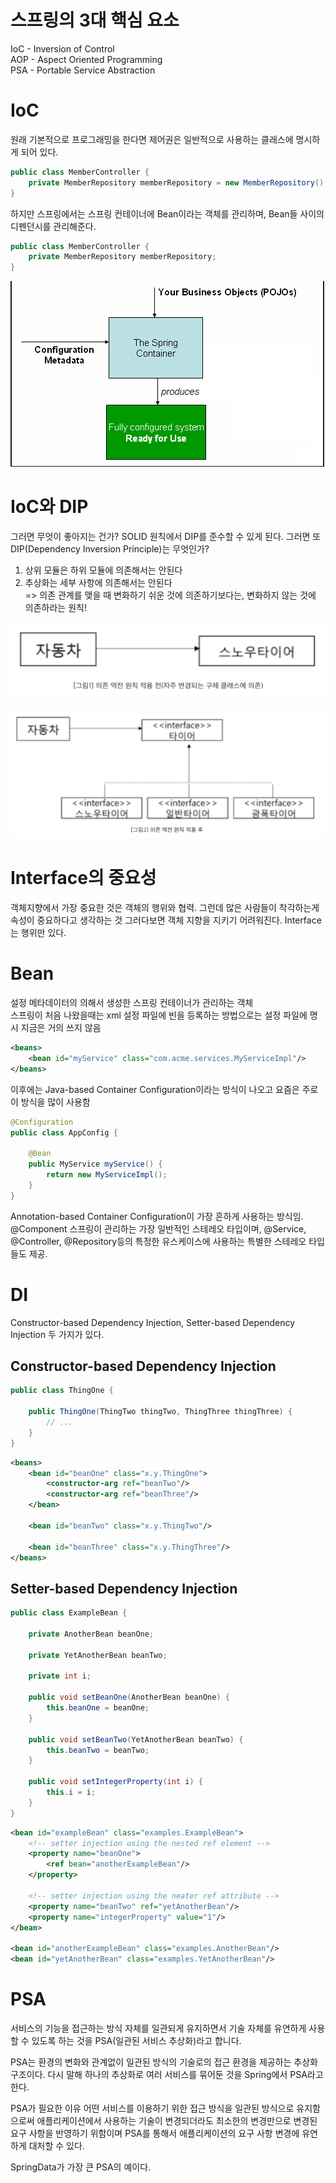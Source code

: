 
# 스프링의 3대 핵심 요소

IoC - Inversion of Control  
AOP - Aspect Oriented Programming  
PSA - Portable Service Abstraction

# IoC

원래 기본적으로 프로그래밍을 한다면 제어권은 일반적으로 사용하는 클래스에 명시하게 되어 있다.

```java
public class MemberController {
    private MemberRepository memberRepository = new MemberRepository();
}
```

하지만 스프링에서는 스프링 컨테이너에 Bean이라는 객체를 관리하며, Bean들 사이의 디펜던시를 관리해준다.

```java
public class MemberController {
    private MemberRepository memberRepository;
}
```

![](./assets/001_1.png)

# IoC와 DIP

그러면 무엇이 좋아지는 건가? SOLID 원칙에서 DIP를 준수할 수 있게 된다. 그러면 또 DIP(Dependency Inversion Principle)는 무엇인가?

1. 상위 모듈은 하위 모듈에 의존해서는 안된다
2. 추상화는 세부 사항에 의존해서는 안된다  
   => 의존 관계를 맺을 때 변화하기 쉬운 것에 의존하기보다는, 변화하지 않는 것에 의존하라는 원칙!

![](assets/001_2.png)

![](assets/001_3.png)

# Interface의 중요성

객체지향에서 가장 중요한 것은 객체의 행위와 협력. 그런데 많은 사람들이 착각하는게 속성이 중요하다고 생각하는 것 그러다보면 객체 지향을 지키기 어려워진다. Interface는 행위만 있다.

# Bean

설정 메타데이터의 의해서 생성한 스프링 컨테이너가 관리하는 객체  
스프링이 처음 나왔을때는 xml 설정 파일에 빈을 등록하는 방법으로는 설정 파일에 명시 지금은 거의 쓰지 않음

```xml
<beans>
    <bean id="myService" class="com.acme.services.MyServiceImpl"/>
</beans>
```

이후에는 Java-based Container Configuration이라는 방식이 나오고 요즘은 주로 이 방식을 많이 사용함

```java
@Configuration
public class AppConfig {

    @Bean
    public MyService myService() {
        return new MyServiceImpl();
    }
}
```

Annotation-based Container Configuration이 가장 흔하게 사용하는 방식임.  
@Component 스프링이 관리하는 가장 일반적인 스테레오 타입이며, @Service, @Controller, @Repository등의 특정한 유스케이스에 사용하는 특별한 스테레오 타입들도 제공.


# DI

Constructor-based Dependency Injection, Setter-based Dependency Injection 두 가지가 있다.

## Constructor-based Dependency Injection

```java
public class ThingOne {

    public ThingOne(ThingTwo thingTwo, ThingThree thingThree) {
        // ...
    }
}
```

```xml
<beans>
    <bean id="beanOne" class="x.y.ThingOne">
        <constructor-arg ref="beanTwo"/>
        <constructor-arg ref="beanThree"/>
    </bean>

    <bean id="beanTwo" class="x.y.ThingTwo"/>

    <bean id="beanThree" class="x.y.ThingThree"/>
</beans>
```

## Setter-based Dependency Injection

```java
public class ExampleBean {

    private AnotherBean beanOne;

    private YetAnotherBean beanTwo;

    private int i;

    public void setBeanOne(AnotherBean beanOne) {
        this.beanOne = beanOne;
    }

    public void setBeanTwo(YetAnotherBean beanTwo) {
        this.beanTwo = beanTwo;
    }

    public void setIntegerProperty(int i) {
        this.i = i;
    }
}
```

```xml
<bean id="exampleBean" class="examples.ExampleBean">
    <!-- setter injection using the nested ref element -->
    <property name="beanOne">
        <ref bean="anotherExampleBean"/>
    </property>

    <!-- setter injection using the neater ref attribute -->
    <property name="beanTwo" ref="yetAnotherBean"/>
    <property name="integerProperty" value="1"/>
</bean>

<bean id="anotherExampleBean" class="examples.AnotherBean"/>
<bean id="yetAnotherBean" class="examples.YetAnotherBean"/>
```

# PSA

서비스의 기능을 접근하는 방식 자체를 일관되게 유지하면서 기술 자체를 유연하게 사용할 수 있도록 하는 것을 PSA(일관된 서비스 추상화)라고 합니다.

PSA는 환경의 변화와 관계없이 일관된 방식의 기술로의 접근 환경을 제공하는 추상화 구조이다. 다시 말해 하나의 추상화로 여러 서비스를 묶어둔 것을 Spring에서 PSA라고 한다.  

PSA가 필요한 이유 어떤 서비스를 이용하기 위한 접근 방식을 일관된 방식으로 유지함으로써 애플리케이션에서 사용하는 기술이 변경되더라도 최소한의 변경만으로 변경된 요구 사항을 반영하기 위함이며 PSA를 통해서 애플리케이션의 요구 사항 변경에 유연하게 대처할 수 있다.

SpringData가 가장 큰 PSA의 예이다.
